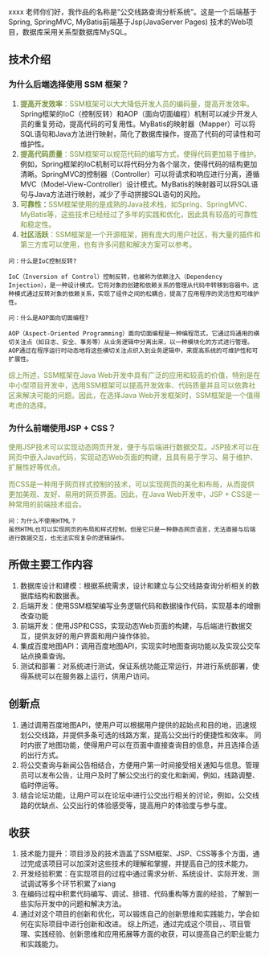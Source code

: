 xxxx 老师你们好，我作品的名称是“公交线路查询分析系统”。这是一个后端基于Spring, SpringMVC, MyBatis前端基于Jsp(JavaServer Pages) 技术的Web项目，数据库采用关系型数据库MySQL。

## 技术介绍
### 为什么后端选择使用 SSM 框架？

1. <font color="#76923c">**提高开发效率**：SSM框架可以大大降低开发人员的编码量，提高开发效率。</font>Spring框架的IoC（控制反转）和AOP（面向切面编程）机制可以减少开发人员的重复劳动，提高代码的可复用性。MyBatis的映射器（Mapper）可以将SQL语句和Java方法进行映射，简化了数据库操作，提高了代码的可读性和可维护性。
2. <font color="#76923c">**提高代码质量**：SSM框架可以规范代码的编写方式，使得代码更加易于维护。</font>例如，Spring框架的IoC机制可以将代码分为各个层次，使得代码的结构更加清晰。SpringMVC的控制器（Controller）可以将请求和响应进行分离，遵循MVC（Model-View-Controller）设计模式。MyBatis的映射器可以将SQL语句与Java方法进行映射，减少了手动拼接SQL语句的风险。
3. **<font color="#76923c">**可靠性**</font>**：<font color="#76923c">SSM框架使用的是成熟的Java技术栈，如Spring、SpringMVC、MyBatis等，这些技术已经经过了多年的实践和优化，因此具有较高的可靠性和稳定性。</font>
4. <font color="#76923c">**社区活跃**：SSM框架是一个开源框架，拥有庞大的用户社区，有大量的插件和第三方库可以使用，也有许多问题和解决方案可以参考。</font>

```
问：什么是IoC控制反转?

IoC（Inversion of Control）控制反转，也被称为依赖注入（Dependency Injection），是一种设计模式，它将对象的创建和依赖关系的管理从代码中转移到容器中。这种模式通过反转对象的依赖关系，实现了组件之间的松耦合，提高了应用程序的灵活性和可维护性。

问：什么是AOP面向切面编程?

AOP（Aspect-Oriented Programming）面向切面编程是一种编程范式，它通过将通用的横切关注点（如日志、安全、事务等）从业务逻辑中分离出来，以一种模块化的方式进行管理。AOP通过在程序运行时动态地将这些横切关注点织入到业务逻辑中，来提高系统的可维护性和可扩展性。

```


<font color="#76923c">综上所述，SSM框架在Java Web开发中具有广泛的应用和较高的价值，特别是在中小型项目开发中，选用SSM框架可以提高开发效率、代码质量并且可以依靠社区来解决可能的问题。因此，在选择Java Web开发框架时，SSM框架是一个值得考虑的选择。</font>

### 为什么前端使用JSP + CSS？
<font color="#76923c">使用JSP技术可以实现动态网页开发，便于与后端进行数据交互。JSP技术可以在网页中嵌入Java代码，实现动态Web页面的构建，且具有易于学习、易于维护、扩展性好等优点。</font>

<font color="#76923c">而CSS是一种用于网页样式控制的技术，可以实现网页的美化和布局，从而提供更加美观、友好、易用的网页界面。因此，在Java Web开发中，JSP + CSS是一种常用的前端技术组合。</font>

```
问：为什么不使用HTML？
虽然HTML也可以实现网页的布局和样式控制，但是它只是一种静态网页语言，无法直接与后端进行数据交互，也无法实现复杂的逻辑操作。
```

## 所做主要工作内容
1. 数据库设计和建模：根据系统需求，设计和建立与公交线路查询分析相关的数据库结构和数据表。
2. 后端开发：使用SSM框架编写业务逻辑代码和数据操作代码，实现基本的增删改查功能
3. 前端开发：使用JSP和CSS，实现动态Web页面的构建，与后端进行数据交互，提供友好的用户界面和用户操作体验。
4. 集成百度地图API：调用百度地图API，实现实时地图查询功能以及实现公交车站点换乘查询。
5. 测试和部署：对系统进行测试，保证系统功能正常运行，并进行系统部署，使得系统可以在服务器上运行，供用户访问。

## 创新点

1. 通过调用百度地图API，使用户可以根据用户提供的起始点和目的地，迅速规划公交线路，并提供多条可选的线路方案，提高公交出行的便捷性和效率。 同时内嵌了地图功能，使得用户可以在页面中直接查询目的信息，并且选择合适的出行方式。
2. 将公交查询与新闻公告相结合，方便用户第一时间接受相关通知与信息。管理员可以发布公告，让用户及时了解公交出行的变化和新闻，例如，线路调整、临时停运等。
3. 结合论坛功能，让用户可以在论坛中进行公交出行相关的讨论，例如，公交线路的优缺点、公交出行的体验感受等，提高用户的体验度与参与度。

## 收获

1. 技术能力提升：项目涉及的技术涵盖了SSM框架、JSP、CSS等多个方面，通过完成该项目可以加深对这些技术的理解和掌握，并提高自己的技术能力。
2. 开发经验积累：在实现项目的过程中通过需求分析、系统设计、实际开发、测试调试等多个环节积累了xiang
3. 在编码过程中积累代码编写、调试、排错、代码重构等方面的经验，了解到一些实际开发中的问题和解决方法。
4. 通过对这个项目的创新和优化，可以锻炼自己的创新思维和实践能力，学会如何在实际项目中进行创新和改进。
综上所述，通过完成这个项目，、项目管理、实践经验、创新思维和应用拓展等方面的收获，可以提高自己的职业能力和实践能力。